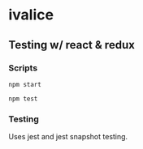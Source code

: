 # ivalice

## Testing w/ react & redux

### Scripts

    npm start

    npm test

### Testing

Uses jest and jest snapshot testing.